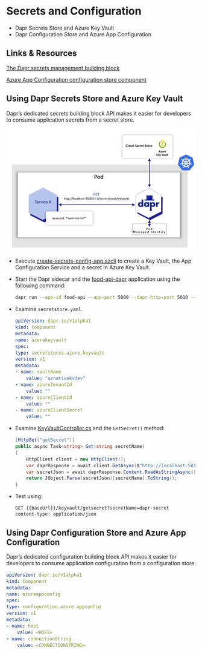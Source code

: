 # Secrets and Configuration

- Dapr Secrets Store and Azure Key Vault
- Dapr Configuration Store and Azure App Configuration

## Links & Resources

[The Dapr secrets management building block](https://learn.microsoft.com/en-us/dotnet/architecture/dapr-for-net-developers/secrets-management)

[Azure App Configuration configuration store component](https://docs.dapr.io/reference/components-reference/supported-configuration-stores/azure-appconfig-configuration-store/)

## Using Dapr Secrets Store and Azure Key Vault

Dapr’s dedicated secrets building block API makes it easier for developers to consume application secrets from a secret store. 

![Dapr Secrets](_images/secrets.png)

- Execute [create-secrets-config-app.azcli](create-secrets-config-app.azcli) to create a Key Vault, the App Configuration Service and a secret in Azure Key Vault.

- Start the Dapr sidecar and the [food-api-dapr](../00-app//food-api-dapr/) application using the following command:

    ```bash
    dapr run --app-id food-api --app-port 5000 --dapr-http-port 5010 --resources-path './components' dotnet run
    ```

- Examine `secretstore.yaml`. 

    ```yaml
    apiVersion: dapr.io/v1alpha1
    kind: Component
    metadata:
    name: azurekeyvault
    spec:
    type: secretstores.azure.keyvault
    version: v1
    metadata:
    - name: vaultName
        value: "aznativekvdev"
    - name: azureTenantId
        value: ""
    - name: azureClientId
        value: ""
    - name: azureClientSecret
        value: ""
    ```

- Examine [KeyVaultController.cs](../00-app/food-api-dapr/Controllers/KeyVaultController.cs) and the `GetSecret()` method:

    ```c#    
    [HttpGet("getSecret")]
    public async Task<string> Get(string secretName)
    {
        HttpClient client = new HttpClient();
        var daprResponse = await client.GetAsync($"http://localhost:5010/v1.0/secrets/azurekeyvault/{secretName}");
        var secretJson = await daprResponse.Content.ReadAsStringAsync();
        return JObject.Parse(secretJson)[secretName].ToString();
    }
    ```

- Test using:

    ```
    GET {{baseUrl}}/keyvault/getsecret?secretName=dapr-secret
    content-type: application/json
    ```

## Using Dapr Configuration Store and Azure App Configuration

Dapr’s dedicated configuration building block API makes it easier for developers to consume application configuration from a configuration store.

```yaml
apiVersion: dapr.io/v1alpha1
kind: Component
metadata:
name: azureappconfig
spec:
type: configuration.azure.appconfig
version: v1
metadata:
- name: host 
    value: <HOST>
- name: connectionString 
    value: <CONNECTIONSTRING>
```